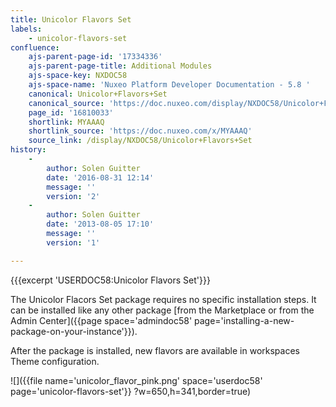 ```yaml
---
title: Unicolor Flavors Set
labels:
    - unicolor-flavors-set
confluence:
    ajs-parent-page-id: '17334336'
    ajs-parent-page-title: Additional Modules
    ajs-space-key: NXDOC58
    ajs-space-name: 'Nuxeo Platform Developer Documentation - 5.8 '
    canonical: Unicolor+Flavors+Set
    canonical_source: 'https://doc.nuxeo.com/display/NXDOC58/Unicolor+Flavors+Set'
    page_id: '16810033'
    shortlink: MYAAAQ
    shortlink_source: 'https://doc.nuxeo.com/x/MYAAAQ'
    source_link: /display/NXDOC58/Unicolor+Flavors+Set
history:
    - 
        author: Solen Guitter
        date: '2016-08-31 12:14'
        message: ''
        version: '2'
    - 
        author: Solen Guitter
        date: '2013-08-05 17:10'
        message: ''
        version: '1'

---
```

{{{excerpt 'USERDOC58:Unicolor Flavors Set'}}}

The Unicolor Flacors Set package requires no specific installation steps. It can be installed like any other package [from the Marketplace or from the Admin Center]({{page space='admindoc58' page='installing-a-new-package-on-your-instance'}}).

After the package is installed, new flavors are available in workspaces Theme configuration.

![]({{file name='unicolor_flavor_pink.png' space='userdoc58' page='unicolor-flavors-set'}} ?w=650,h=341,border=true)

&nbsp;